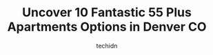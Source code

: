---
layout: ampstory
image: https://i0.wp.com/www.depkes.org/wp-content/uploads/2023/06/55-plus-apartments-0-in-denver-co-1685767185.jpeg?resize=640,853
author: techidn
featured: false
description: Discover the impressive array of 55 Plus Apartments options in Denver CO, where you can find 10 of the largest 55 Plus Apartments establishments in the area. From renowned classics to hidden
title: Uncover 10 Fantastic 55 Plus Apartments Options in Denver CO
cover:
   title: Uncover 10 Fantastic 55 Plus Apartments Options in Denver CO
   subtitle: Rickpate
   background: https://www.depkes.org/wp-content/uploads/2023/06/55-plus-apartments-0-in-denver-co-1685767185.jpeg

pages: 
 - layout: thirds
   top: <h1>#1 Traditions at Englewood</h1>
   bottom: "<p>The work was done in a timely matter they were in and out everything was clean. They did a great job. Thanks.</p>"
   background: https://www.depkes.org/wp-content/uploads/2023/06/55-plus-apartments-1-in-denver-co-1685767185.jpeg
   backgroundblur: true
 - layout: thirds
   top: <h1>#2 Denver Metro Village</h1>
   bottom: "<p>First rate affordable senior housing.  Just completed adding new units and total refurbishment of existing.  New parking garage.  Well run facility.</p>"
   background: https://www.depkes.org/wp-content/uploads/2023/06/55-plus-apartments-2-in-denver-co-1685767186.jpeg
   cta:
      link: https://www.depkes.org/blog/uncover-10-fantastic-55-plus-apartments-options-in-denver-co/
      text: Uncover 10 Fantastic 55 Plus Apartments Options in Denver CO
 - layout: thirds
   top: <h1>#3 Holiday Quincy Place</h1>
   bottom: "<p>7200 E Quincy Ave, Denver, CO 80237, United States</p>"
   background: https://www.depkes.org/wp-content/uploads/2023/06/55-plus-apartments-3-in-denver-co-1685767186.jpeg
   cta:
      link: https://www.depkes.org/blog/uncover-10-fantastic-55-plus-apartments-options-in-denver-co/
      text: Uncover 10 Fantastic 55 Plus Apartments Options in Denver CO
 - layout: thirds
   top: <h1>#4 Overture Central Park</h1>
   bottom: "<p>8133 E 29th Pl, Denver, CO 80238, United States</p>"
   background: https://images.unsplash.com/photo-1609083590460-7b8cc0ca65f8?ixlib=rb-4.0.3&ixid=MnwxMjA3fDB8MHxwaG90by1wYWdlfHx8fGVufDB8fHx8&auto=format&fit=crop&w=640&h=853&q=80
   cta:
      link: https://www.depkes.org/blog/uncover-10-fantastic-55-plus-apartments-options-in-denver-co/
      text: Uncover 10 Fantastic 55 Plus Apartments Options in Denver CO
 - layout: thirds
   top: <h1>#5 Overture 9th + CO</h1>
   bottom: "<p>4205 E 10th Ave, Denver, CO 80220, United States</p>"
   background: https://images.unsplash.com/photo-1536745287225-21d689278fd1?ixlib=rb-4.0.3&ixid=MnwxMjA3fDB8MHxwaG90by1wYWdlfHx8fGVufDB8fHx8&auto=format&fit=crop&w=640&h=853&q=80
   cta:
      link: https://www.depkes.org/blog/uncover-10-fantastic-55-plus-apartments-options-in-denver-co/
      text: Uncover 10 Fantastic 55 Plus Apartments Options in Denver CO
 - layout: thirds
   top: <h1>#6 Carmel Oaks</h1>
   bottom: "<p>1811 S Harlan Cir, Lakewood, CO 80232, United States</p>"
   background: https://images.unsplash.com/photo-1462556791646-c201b8241a94?ixlib=rb-4.0.3&ixid=MnwxMjA3fDB8MHxwaG90by1wYWdlfHx8fGVufDB8fHx8&auto=format&fit=crop&w=640&h=853&q=80
   cta:
      link: https://www.depkes.org/blog/uncover-10-fantastic-55-plus-apartments-options-in-denver-co/
      text: Uncover 10 Fantastic 55 Plus Apartments Options in Denver CO
 - layout: thirds
   top: <h1>#7 Dahlia Square Senior Apartments</h1>
   bottom: "<p>3421 Elm St #217B, Denver, CO 80207, United States</p>"
   background: https://images.unsplash.com/photo-1597773150796-e5c14ebecbf5?ixlib=rb-4.0.3&ixid=MnwxMjA3fDB8MHxwaG90by1wYWdlfHx8fGVufDB8fHx8&auto=format&fit=crop&w=640&h=853&q=80
   cta:
      link: https://www.depkes.org/blog/uncover-10-fantastic-55-plus-apartments-options-in-denver-co/
      text: Uncover 10 Fantastic 55 Plus Apartments Options in Denver CO
 - layout: thirds
   middle: Continue reading...
   background: https://images.unsplash.com/photo-1557672172-298e090bd0f1?ixlib=rb-4.0.3&ixid=MnwxMjA3fDB8MHxwaG90by1wYWdlfHx8fGVufDB8fHx8&auto=format&fit=crop&w=640&h=853&q=80
   cta:
      link: https://www.depkes.org/blog/uncover-10-fantastic-55-plus-apartments-options-in-denver-co/
      text: Uncover 10 Fantastic 55 Plus Apartments Options in Denver CO
      
---